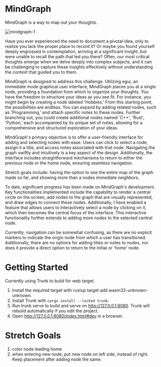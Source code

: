 # MindGraph

MindGraph is a way to map out your thoughts. 

![mindgraph-1](https://github.com/seanledesma/MindGraph/assets/87875153/aa49baa9-bd68-4244-8c46-77ce103ed8a1)


Have you ever experienced the need to document a pivotal idea, only to realize you lack the proper place to record it? Or maybe you found yourself deeply engrossed in contemplation, arriving at a significant insight, but were unable to recall the path that led you there? Often, our most critical thoughts emerge when we delve deeply into complex subjects, and it can be challenging to capture these insights effectively without understanding the context that guided you to them.

MindGraph is designed to address this challenge. Utilizing egui, an immediate mode graphical user interface, MindGraph places you at a single node, providing a foundation from which to organize your thoughts. You have the freedom to structure your ideas as you see fit. For instance, you might begin by creating a node labeled 'Hobbies.' From this starting point, the possibilities are endless. You can expand by adding related nodes, such as 'Programming,' and attach specific notes to these nodes. Further branching out, you could create additional nodes named 'C++', 'Rust', 'Python,' each accompanied by its unique set of notes, allowing for a comprehensive and structured exploration of your ideas.

MindGraph's primary objective is to offer a user-friendly interface for adding and selecting nodes with ease. Users can click to select a node, assign it a title, and access notes associated with that node. Navigating the graph swiftly and intuitively is a key aspect of the design. Additionally, the interface includes straightforward mechanisms to return to either the previous node or the home node, ensuring seamless navigation.

Stretch goals include: having the option to see the entire map of the graph made so far, and showing more than a nodes immediate neighbors.

To date, significant progress has been made on MindGraph's development. Key functionalities implemented include the capability to render a central circle on the screen, add nodes to the graph that are visually represented, and draw edges to connect these nodes. Additionally, I have enabled a feature that allows users to interactively select a node by clicking on it, which then becomes the central focus of the interface. This interactive functionality further extends to adding more nodes to the selected central node.

Currently, navigation can be somewhat confusing, as there are no explicit markers to indicate the origin node from which a user has transitioned. Additionally, there are no options for adding titles or notes to nodes, nor does it provide a direct option to return to the initial or 'home' node. 


# Getting Started
Currently using Trunk to build for web target.

1. Install the required target with rustup target add wasm32-unknown-unknown.
2. Install Trunk with ```cargo install --locked trunk```.
3. Run trunk serve to build and serve on http://127.0.0.1:8080. Trunk will rebuild automatically if you edit the project.
4. Open http://127.0.0.1:8080/index.html#dev in a browser.


# Stretch Goals

1. color node leading home
2. when entering new node, put new node on left side, instead of right. Keep placement after adding node the same.
